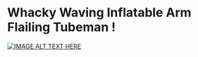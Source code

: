 # Whacky Waving Inflatable Arm Flailing Tubeman !
[![IMAGE ALT TEXT HERE](https://img.youtube.com/vi/rHXvMcLrLSY/0.jpg)](https://www.youtube.com/watch?v=rHXvMcLrLSY)
